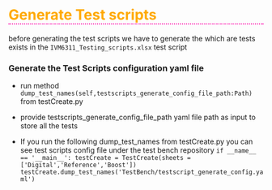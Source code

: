 <h1 style="color:#ffaa00; border-bottom: 2px dotted #ff00aa" >Generate Test scripts </h1>

before generating the test scripts we have to generate the which are tests exists in the ```IVM6311_Testing_scripts.xlsx``` test script 

<h3>Generate the Test Scripts configuration yaml file </h3>

* run method ``` dump_test_names(self,testscripts_generate_config_file_path:Path) ``` from testCreate.py 

* provide testscripts_generate_config_file_path yaml file path as input to store all the tests 
* If you run the following dump_test_names from testCreate.py  you can see test scripts config file under the test bench repository ``` if __name__ == '__main__':
    testCreate = TestCreate(sheets = ['Digital','Reference','Boost'])
    testCreate.dump_test_names('TestBench/testscript_generate_config.yaml') ``` 